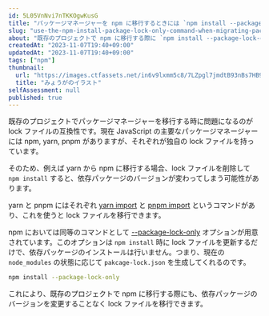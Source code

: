 ```yaml
---
id: 5L05VnNvi7nTKKOgwKusG
title: "パッケージマネージャーを npm に移行するときには `npm install --package-lock-only` コマンドを使うとよい"
slug: "use-the-npm-install-package-lock-only-command-when-migrating-package-managers-to-npm"
about: "既存のプロジェクトで npm に移行する際に `npm install --package-lock-only` を使うことで、依存パッケージのバージョンを変更することなく lock ファイルを移行できます。"
createdAt: "2023-11-07T19:40+09:00"
updatedAt: "2023-11-07T19:40+09:00"
tags: ["npm"]
thumbnail:
  url: "https://images.ctfassets.net/in6v9lxmm5c8/7LZpgl7jmdtB93nBs7HB98/49ead821e5e3b8c7468e4d6b05b28631/myouga_17117.png"
  title: "みょうがのイラスト"
selfAssessment: null
published: true
---
```

既存のプロジェクトでパッケージマネージャーを移行する時に問題になるのが lock ファイルの互換性です。現在 JavaScript の主要なパッケージマネージャーには npm, yarn, pnpm がありますが、それぞれが独自の lock ファイルを持っています。

そのため、例えば yarn から npm に移行する場合、lock ファイルを削除して `npm install` すると、依存パッケージのバージョンが変わってしまう可能性があります。

yarn と pnpm にはそれぞれ [yarn import](https://chore-update--yarnpkg.netlify.app/ja/docs/cli/import) と [pnpm import](https://pnpm.io/cli/import) というコマンドがあり、これを使うと lock ファイルを移行できます。

npm においては同等のコマンドとして [--package-lock-only](https://docs.npmjs.com/cli/v10/commands/npm-install#package-lock-only) オプションが用意されています。このオプションは `npm install` 時に lock ファイルを更新するだけで、依存パッケージのインストールは行いません。つまり、現在の `node_modules` の状態に応じて `pakcage-lock.json` を生成してくれるのです。

```sh
npm install --package-lock-only
```

これにより、既存のプロジェクトで npm に移行する際にも、依存パッケージのバージョンを変更することなく lock ファイルを移行できます。
